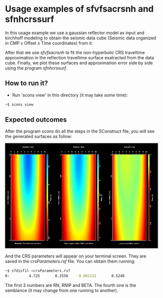 # Usage examples of sfvfsacrsnh and sfnhcrssurf

In this usage example we use a gaussian reflector model as input and kirchhoff modeling to obtain the
seismic data cube (Seismic data organized in CMP x Offset x Time coordinates) from it.

After that we use _sfvfsacrsnh_ to fit the non-hyperbolic CRS traveltime approximation in the reflection traveltime surface
exatracted from the data cube. Finally, we plot these surfaces and approximation error side by side using the program _sfnhcrssurf_.

## How to run it?

* Run 'scons view' in this directory (it may take some time):

```sh
~$ scons view
```

## Expected outcomes

 After the program _scons_ do all the steps in the SConstruct file, you will see the generated surfaces as follow:
 
 ![surfaces](https://github.com/Dirack/vfsa/blob/master/images/surfaces.png)
 
 And the CRS parameters will appear on your terminal screen. They are saved in the _crsParameters.rsf_ file.
 You can obtain them running:
 
 ```sh
 ~$ sfdisfil <crsParameters.rsf
0:         4.725       0.2558    -0.001232       0.5248
```

The first 3 numbers are RN, RNIP and BETA. The fourth one is the semblance (it may change from one running to another).
